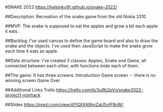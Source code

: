 #SNAKE 2022
https://helsinky91.github.io/snake-2022/

##Description:
Recreation of the snake game from the old Nokia 3310

##MVP:
The snake is supposed to eat the apples and grow a bit each apple it eats.

##Backlog:
I've used canvas to define the game board and also to draw the snake and the objects.
I've used then JavaScript to make the snake grow each time it eats an apple.

##Data structure:
I've created 3 classes: Apples, Snake and Game, all connected between each other,
with functions inide each of them.

##The game:
It has three screens:
Introduction
Game screen -- there is no winning screen
Game Over

##Additional Links
Trello
https://trello.com/b/3u9b2pVv/snake2022-project1-ironhack

##Slides
https://prezi.com/view/dYIQtXA9lmZaU5vIF8nW/
